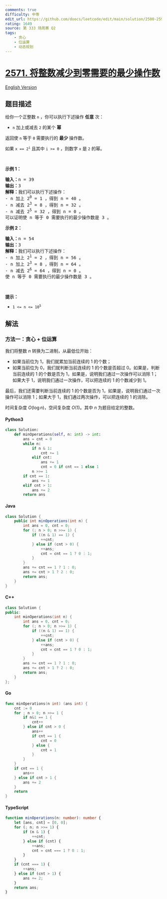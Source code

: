 ```yaml
---
comments: true
difficulty: 中等
edit_url: https://github.com/doocs/leetcode/edit/main/solution/2500-2599/2571.Minimum%20Operations%20to%20Reduce%20an%20Integer%20to%200/README.md
rating: 1649
source: 第 333 场周赛 Q2
tags:
    - 贪心
    - 位运算
    - 动态规划
---
```


<!-- problem:start -->

# [2571. 将整数减少到零需要的最少操作数](https://leetcode.cn/problems/minimum-operations-to-reduce-an-integer-to-0)

[English Version](/solution/2500-2599/2571.Minimum%20Operations%20to%20Reduce%20an%20Integer%20to%200/README_EN.md)

## 题目描述

<!-- description:start -->

<p>给你一个正整数 <code>n</code> ，你可以执行下述操作 <strong>任意</strong> 次：</p>

<ul>
	<li><code>n</code> 加上或减去 <code>2</code> 的某个 <strong>幂</strong></li>
</ul>

<p>返回使 <code>n</code> 等于 <code>0</code> 需要执行的 <strong>最少</strong> 操作数。</p>

<p>如果 <code>x == 2<sup>i</sup></code> 且其中 <code>i &gt;= 0</code> ，则数字 <code>x</code> 是 <code>2</code> 的幂。</p>

<p>&nbsp;</p>

<p><strong>示例 1：</strong></p>

<pre>
<strong>输入：</strong>n = 39
<strong>输出：</strong>3
<strong>解释：</strong>我们可以执行下述操作：
- n 加上 2<sup>0</sup> = 1 ，得到 n = 40 。
- n 减去 2<sup>3</sup> = 8 ，得到 n = 32 。
- n 减去 2<sup>5</sup> = 32 ，得到 n = 0 。
可以证明使 n 等于 0 需要执行的最少操作数是 3 。
</pre>

<p><strong>示例 2：</strong></p>

<pre>
<strong>输入：</strong>n = 54
<strong>输出：</strong>3
<strong>解释：</strong>我们可以执行下述操作：
- n 加上 2<sup>1</sup> = 2 ，得到 n = 56 。
- n 加上 2<sup>3</sup> = 8 ，得到 n = 64 。
- n 减去 2<sup>6</sup> = 64 ，得到 n = 0 。
使 n 等于 0 需要执行的最少操作数是 3 。 
</pre>

<p>&nbsp;</p>

<p><strong>提示：</strong></p>

<ul>
	<li><code>1 &lt;= n &lt;= 10<sup>5</sup></code></li>
</ul>

<!-- description:end -->

## 解法

<!-- solution:start -->

### 方法一：贪心 + 位运算

我们将整数 $n$ 转换为二进制，从最低位开始：

-   如果当前位为 $1$，我们就累加当前连续的 $1$ 的个数；
-   如果当前位为 $0$，我们就判断当前连续的 $1$ 的个数是否超过 $0$。如果是，判断当前连续的 $1$ 的个数是否为 $1$，如果是，说明我们通过一次操作可以消除 $1$；如果大于 $1$，说明我们通过一次操作，可以把连续的 $1$ 的个数减少到 $1$。

最后，我们还需要判断当前连续的 $1$ 的个数是否为 $1$，如果是，说明我们通过一次操作可以消除 $1$；如果大于 $1$，我们通过两次操作，可以把连续的 $1$ 的消除。

时间复杂度 $O(\log n)$，空间复杂度 $O(1)$。其中 $n$ 为题目给定的整数。

<!-- tabs:start -->

#### Python3

```python
class Solution:
    def minOperations(self, n: int) -> int:
        ans = cnt = 0
        while n:
            if n & 1:
                cnt += 1
            elif cnt:
                ans += 1
                cnt = 0 if cnt == 1 else 1
            n >>= 1
        if cnt == 1:
            ans += 1
        elif cnt > 1:
            ans += 2
        return ans
```

#### Java

```java
class Solution {
    public int minOperations(int n) {
        int ans = 0, cnt = 0;
        for (; n > 0; n >>= 1) {
            if ((n & 1) == 1) {
                ++cnt;
            } else if (cnt > 0) {
                ++ans;
                cnt = cnt == 1 ? 0 : 1;
            }
        }
        ans += cnt == 1 ? 1 : 0;
        ans += cnt > 1 ? 2 : 0;
        return ans;
    }
}
```

#### C++

```cpp
class Solution {
public:
    int minOperations(int n) {
        int ans = 0, cnt = 0;
        for (; n > 0; n >>= 1) {
            if ((n & 1) == 1) {
                ++cnt;
            } else if (cnt > 0) {
                ++ans;
                cnt = cnt == 1 ? 0 : 1;
            }
        }
        ans += cnt == 1 ? 1 : 0;
        ans += cnt > 1 ? 2 : 0;
        return ans;
    }
};
```

#### Go

```go
func minOperations(n int) (ans int) {
	cnt := 0
	for ; n > 0; n >>= 1 {
		if n&1 == 1 {
			cnt++
		} else if cnt > 0 {
			ans++
			if cnt == 1 {
				cnt = 0
			} else {
				cnt = 1
			}
		}
	}
	if cnt == 1 {
		ans++
	} else if cnt > 1 {
		ans += 2
	}
	return
}
```

#### TypeScript

```ts
function minOperations(n: number): number {
    let [ans, cnt] = [0, 0];
    for (; n; n >>= 1) {
        if (n & 1) {
            ++cnt;
        } else if (cnt) {
            ++ans;
            cnt = cnt === 1 ? 0 : 1;
        }
    }
    if (cnt === 1) {
        ++ans;
    } else if (cnt > 1) {
        ans += 2;
    }
    return ans;
}
```

<!-- tabs:end -->

<!-- solution:end -->

<!-- problem:end -->
